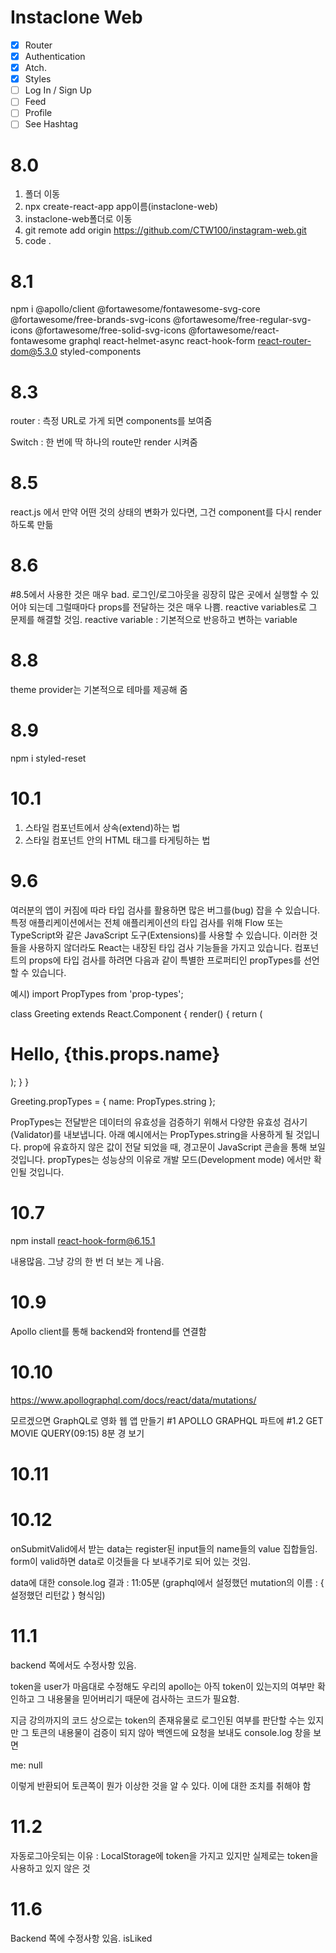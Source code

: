 # Instaclone Web

- [x] Router
- [x] Authentication
- [x] Atch.
- [x] Styles
- [ ] Log In / Sign Up
- [ ] Feed
- [ ] Profile
- [ ] See Hashtag

# 8.0

1. 폴더 이동
2. npx create-react-app app이름(instaclone-web)
3. instaclone-web폴더로 이동
4. git remote add origin https://github.com/CTW100/instagram-web.git
5. code .

# 8.1

npm i @apollo/client @fortawesome/fontawesome-svg-core @fortawesome/free-brands-svg-icons @fortawesome/free-regular-svg-icons @fortawesome/free-solid-svg-icons @fortawesome/react-fontawesome graphql react-helmet-async react-hook-form react-router-dom@5.3.0 styled-components

# 8.3

router : 측정 URL로 가게 되면 components를 보여줌

Switch : 한 번에 딱 하나의 route만 render 시켜줌

# 8.5

react.js 에서 만약 어떤 것의 상태의 변화가 있다면, 그건 component를 다시 render하도록 만듦

# 8.6

#8.5에서 사용한 것은 매우 bad. 로그인/로그아웃을 굉장히 많은 곳에서 실행할 수 있어야 되는데 그럴때마다 props를 전달하는 것은 매우 나쁨. reactive variables로 그 문제를 해결할 것임.
reactive variable : 기본적으로 반응하고 변하는 variable

# 8.8

theme provider는 기본적으로 테마를 제공해 줌

# 8.9

npm i styled-reset

# 10.1

1. 스타일 컴포넌트에서 상속(extend)하는 법
2. 스타일 컴포넌트 안의 HTML 태그를 타게팅하는 법

# 9.6

여러분의 앱이 커짐에 따라 타입 검사를 활용하면 많은 버그를(bug) 잡을 수 있습니다. 특정 애플리케이션에서는 전체 애플리케이션의 타입 검사를 위해 Flow 또는 TypeScript와 같은 JavaScript 도구(Extensions)를 사용할 수 있습니다. 이러한 것들을 사용하지 않더라도 React는 내장된 타입 검사 기능들을 가지고 있습니다. 컴포넌트의 props에 타입 검사를 하려면 다음과 같이 특별한 프로퍼티인 propTypes를 선언할 수 있습니다.

예시)
import PropTypes from 'prop-types';

class Greeting extends React.Component {
render() {
return (

<h1>Hello, {this.props.name}</h1>
);
}
}

Greeting.propTypes = {
name: PropTypes.string
};

PropTypes는 전달받은 데이터의 유효성을 검증하기 위해서 다양한 유효성 검사기(Validator)를 내보냅니다. 아래 예시에서는 PropTypes.string을 사용하게 될 것입니다. prop에 유효하지 않은 값이 전달 되었을 때, 경고문이 JavaScript 콘솔을 통해 보일 것입니다. propTypes는 성능상의 이유로 개발 모드(Development mode) 에서만 확인될 것입니다.

# 10.7

npm install react-hook-form@6.15.1

내용많음. 그냥 강의 한 번 더 보는 게 나음.

# 10.9

Apollo client를 통해 backend와 frontend를 연결함

# 10.10

https://www.apollographql.com/docs/react/data/mutations/

모르겠으면 GraphQL로 영화 웹 앱 만들기 #1 APOLLO GRAPHQL 파트에 #1.2 GET MOVIE QUERY(09:15) 8분 경 보기

# 10.11

# 10.12

onSubmitValid에서 받는 data는 register된 input들의 name들의 value 집합들임.
form이 valid하면 data로 이것들을 다 보내주기로 되어 있는 것임.

data에 대한 console.log 결과 : 11:05분 (graphql에서 설정했던 mutation의 이름 : { 설정했던 리턴값 } 형식임)

# 11.1

backend 쪽에서도 수정사항 있음.

token을 user가 마음대로 수정해도 우리의 apollo는 아직 token이 있는지의 여부만 확인하고 그 내용물을 믿어버리기 때문에 검사하는 코드가 필요함.

지금 강의까지의 코드 상으로는 token의 존재유물로 로그인된 여부를 판단할 수는 있지만 그 토큰의 내용물이 검증이 되지 않아 백엔드에 요청을 보내도 console.log 창을 보면

me: null

이렇게 반환되어 토큰쪽이 뭔가 이상한 것을 알 수 있다. 이에 대한 조치를 취해야 함

# 11.2

자동로그아웃되는 이유 : LocalStorage에 token을 가지고 있지만 실제로는 token을 사용하고 있지 않은 것

# 11.6

Backend 쪽에 수정사항 있음. isLiked
